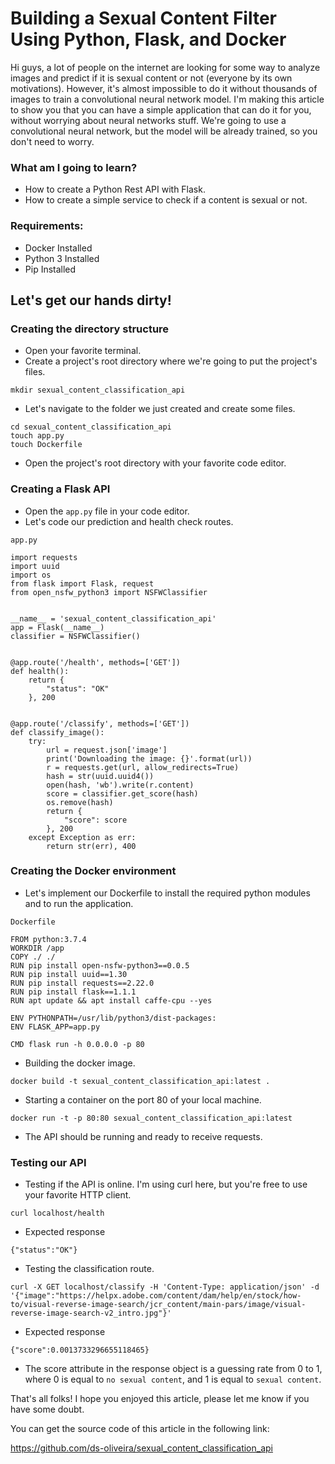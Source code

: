 # Building a Sexual Content Filter Using Python, Flask, and Docker

Hi guys, a lot of people on the internet are looking for some way to analyze images and predict if it is sexual content or not (everyone by its own motivations). However, it's almost impossible to do it without thousands of images to train a convolutional neural network model. I'm making this article to show you that you can have a simple application that can do it for you, without worrying about neural networks stuff. We're going to use a convolutional neural network, but the model will be already trained, so you don't need to worry.

### What am I going to learn?
- How to create a Python Rest API with Flask.
- How to create a simple service to check if a content is sexual or not.


### Requirements:
- Docker Installed
- Python 3 Installed
- Pip Installed

## Let's get our hands dirty!

### Creating the directory structure
- Open your favorite terminal.
- Create a project's root directory where we're going to put the project's files.
```
mkdir sexual_content_classification_api
```
- Let's navigate to the folder we just created and create some files.
```
cd sexual_content_classification_api
touch app.py
touch Dockerfile
```
- Open the project's root directory with your favorite code editor.

### Creating a Flask API
- Open the `app.py` file in your code editor.
- Let's code our prediction and health check routes.

`app.py`
```
import requests
import uuid
import os
from flask import Flask, request
from open_nsfw_python3 import NSFWClassifier


__name__ = 'sexual_content_classification_api'
app = Flask(__name__)
classifier = NSFWClassifier()


@app.route('/health', methods=['GET'])
def health():
    return {
        "status": "OK"
    }, 200


@app.route('/classify', methods=['GET'])
def classify_image():
    try:
        url = request.json['image']
        print('Downloading the image: {}'.format(url))
        r = requests.get(url, allow_redirects=True)
        hash = str(uuid.uuid4())
        open(hash, 'wb').write(r.content)
        score = classifier.get_score(hash)
        os.remove(hash)
        return {
            "score": score
        }, 200
    except Exception as err:
        return str(err), 400
```

### Creating the Docker environment
- Let's implement our Dockerfile to install the required python modules and to run the application. 

`Dockerfile`
```
FROM python:3.7.4
WORKDIR /app
COPY ./ ./
RUN pip install open-nsfw-python3==0.0.5
RUN pip install uuid==1.30
RUN pip install requests==2.22.0
RUN pip install flask==1.1.1
RUN apt update && apt install caffe-cpu --yes

ENV PYTHONPATH=/usr/lib/python3/dist-packages:
ENV FLASK_APP=app.py

CMD flask run -h 0.0.0.0 -p 80
```
- Building the docker image.
```
docker build -t sexual_content_classification_api:latest .
```
- Starting a container on the port 80 of your local machine.
```
docker run -t -p 80:80 sexual_content_classification_api:latest
```
- The API should be running and ready to receive requests.

### Testing our API
- Testing if the API is online. I'm using curl here, but you're free to use your favorite HTTP client.
```
curl localhost/health
```
- Expected response
```
{"status":"OK"}
```
- Testing the classification route.
```
curl -X GET localhost/classify -H 'Content-Type: application/json' -d '{"image":"https://helpx.adobe.com/content/dam/help/en/stock/how-to/visual-reverse-image-search/jcr_content/main-pars/image/visual-reverse-image-search-v2_intro.jpg"}'
```
- Expected response
```
{"score":0.0013733296655118465}
```
- The score attribute in the response object is a guessing rate from 0 to 1, where 0 is equal to `no sexual content`, and 1 is equal to `sexual content`.


That's all folks! I hope you enjoyed this article, please let me know if you have some doubt.

You can get the source code of this article in the following link:

https://github.com/ds-oliveira/sexual_content_classification_api
